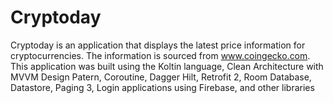 # Cryptoday

Cryptoday is an application that displays the latest price information for cryptocurrencies. The information is sourced from www.coingecko.com.
This application was built using the Koltin language, Clean Architecture with MVVM Design Patern, Coroutine, Dagger Hilt, Retrofit 2, Room Database, Datastore, Paging 3, Login applications using Firebase, and other libraries
